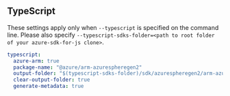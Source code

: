 ## TypeScript

These settings apply only when `--typescript` is specified on the command line.
Please also specify `--typescript-sdks-folder=<path to root folder of your azure-sdk-for-js clone>`.

``` yaml $(typescript)
typescript:
  azure-arm: true
  package-name: "@azure/arm-azurespheregen2"
  output-folder: "$(typescript-sdks-folder)/sdk/azurespheregen2/arm-azurespheregen2"
  clear-output-folder: true
  generate-metadata: true
```